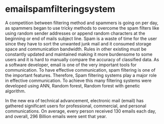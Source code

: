 # emailspamfilteringsystem
A competition between filtering method and spammers is going on per day, as spammers began to use tricky methods to overcome the spam filters like using random sender addresses or append random characters at the beginning or end of mails subject line. Spam is a waste of time for the user since they have to sort the unwanted junk mail and it consumed storage space and communication bandwidth. Rules in other existing must be constantly updated and maintained making it more burdensome to some users and it is hard to manually compare the accuracy of classified data. 
As a software developer, email is one of the very important tools for communication. To have effective communication, spam filtering is one of the important features. Therefore, Spam filtering systems play a major role in effective communication. To achieve this many filtering systems were developed using ANN, Random forest, Random forest with genetic algorithm. 

In the new era of technical advancement, electronic mail (email) has gathered significant users for professional, commercial, and personal communications. On average, every person received 130 emails each day, and overall, 296 Billion emails were sent that year.
